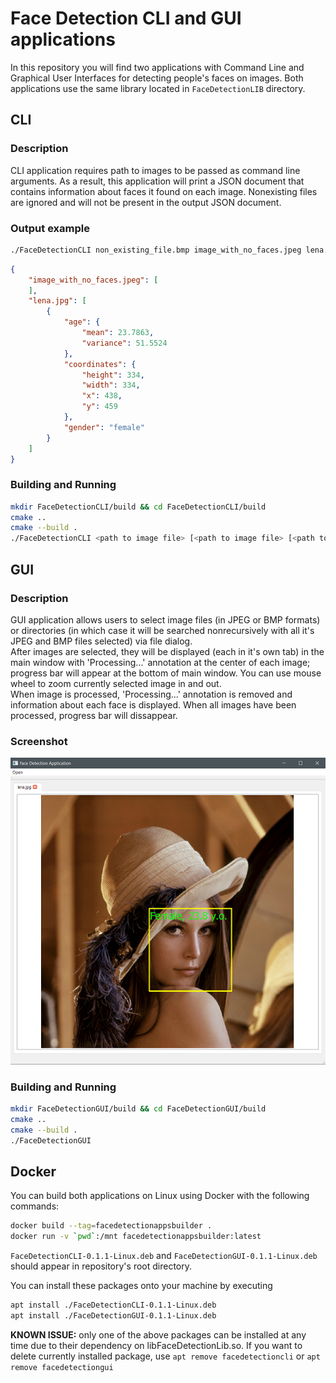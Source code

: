 # Face Detection CLI and GUI applications

In this repository you will find two applications with Command Line and Graphical User Interfaces for detecting people's faces on images. Both applications use the same library located in `FaceDetectionLIB` directory.

## CLI

### Description
CLI application requires path to images to be passed as command line arguments. As a result, this application will print a JSON document that contains information about faces it found on each image. Nonexisting files are ignored and will not be present in the output JSON document.

### Output example

```bash
./FaceDetectionCLI non_existing_file.bmp image_with_no_faces.jpeg lena.jpg 
```
```json
{
    "image_with_no_faces.jpeg": [
    ],
    "lena.jpg": [
        {
            "age": {
                "mean": 23.7863,
                "variance": 51.5524
            },
            "coordinates": {
                "height": 334,
                "width": 334,
                "x": 438,
                "y": 459
            },
            "gender": "female"
        }
    ]
}
```

### Building and Running

```bash
mkdir FaceDetectionCLI/build && cd FaceDetectionCLI/build
cmake ..
cmake --build .
./FaceDetectionCLI <path to image file> [<path to image file> [<path to image file> [...]]]
```

## GUI

### Description

GUI application allows users to select image files (in JPEG or BMP formats) or directories (in which case it will be searched nonrecursively with all it's JPEG and BMP files selected) via file dialog.  
After images are selected, they will be displayed (each in it's own tab) in the main window with 'Processing...' annotation at the center of each image; progress bar will appear at the bottom of main window. You can use mouse wheel to zoom currently selected image in and out.  
When image is processed, 'Processing...' annotation is removed and information about each face is displayed. When all images have been processed, progress bar will dissappear.

### Screenshot
![](screenshot.png)

### Building and Running

```bash
mkdir FaceDetectionGUI/build && cd FaceDetectionGUI/build
cmake ..
cmake --build .
./FaceDetectionGUI
```

## Docker

You can build both applications on Linux using Docker with the following commands:

```bash
docker build --tag=facedetectionappsbuilder .
docker run -v `pwd`:/mnt facedetectionappsbuilder:latest
```

`FaceDetectionCLI-0.1.1-Linux.deb` and `FaceDetectionGUI-0.1.1-Linux.deb` should appear in repository's root directory.

You can install these packages onto your machine by executing

```bash
apt install ./FaceDetectionCLI-0.1.1-Linux.deb
apt install ./FaceDetectionGUI-0.1.1-Linux.deb
```
**KNOWN ISSUE:** only one of the above packages can be installed at any time due to their dependency on libFaceDetectionLib.so. If you want to delete currently installed package, use `apt remove facedetectioncli` or `apt remove facedetectiongui`
